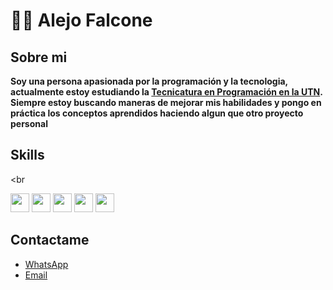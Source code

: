 # 🧑‍💻 Alejo Falcone

## Sobre mi
**Soy una persona apasionada por la programación y la tecnologia, actualmente estoy estudiando la [Tecnicatura en Programación en la UTN](https://extensionfra.com.ar/courses/tecnicatura-en-programacion-ingreso/). Siempre estoy buscando maneras de mejorar mis habilidades y pongo en práctica los conceptos aprendidos haciendo algun que otro proyecto personal**

## Skills

<br 

<img alig = "left" width="30px" style= "padding-wigth:10px;" src="https://cdn.jsdelivr.net/gh/devicons/devicon/icons/python/python-original.svg" />

<img alig = "left" width="30px" style= "padding-wigth:10px;" src="https://cdn.jsdelivr.net/gh/devicons/devicon/icons/javascript/javascript-plain.svg" />

<img alig = "left" width="30px" style= "padding-wigth:10px;" src="https://cdn.jsdelivr.net/gh/devicons/devicon/icons/html5/html5-original-wordmark.svg" />

<img alig = "left" width="30px" style= "padding-wigth:10px;" src="https://cdn.jsdelivr.net/gh/devicons/devicon/icons/css3/css3-original-wordmark.svg" />

<img alig = "left" width="30px" style= "padding-wigth:10px;" src="https://cdn.jsdelivr.net/gh/devicons/devicon/icons/html5/html5-original-wordmark.svg" />

<br />

## Contactame
- [WhatsApp](https://wa.me/542281305392)
- [Email](alejofalcone60@gmail.com)

